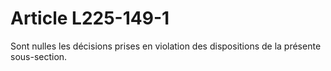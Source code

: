 # Article L225-149-1

Sont nulles les décisions prises en violation des dispositions de la présente sous-section.